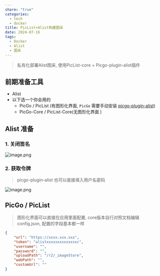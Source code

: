 ```yaml
---
share: "true"
categories:
  - tech
  - docker
title: PicList+Alist构建图床
date: 2024-07-16
tags:
  - Docker
  - Alist
  - 图床
---
```

> 私有化部署Alist图床, 使用PicList-core + Picgo-plugin-alist插件


## 前期准备工具

- Alist
- 以下选一个你会用的
	- PicGo / PicList (有图形化界面, `PicGo` 需要手动安装 [picgo-plugin-alist](https://github.com/jinzhi0123/picgo-plugin-alist))
	- PicGo-Core / PicList-Core(无图形化界面 )

<!-- more -->

## Alist 准备

### 1. 关闭签名

![image.png](https://alist.kong.vision/d/r2/_imageStore/2024/07/1720240717232721.png)


### 2. 获取令牌

> picgo-plugin-alist 也可以直接填入用户名密码

![image.png](https://alist.kong.vision/d/r2/_imageStore/2024/07/1720240717232750.png)


## PicGo / PicList

> 图形化界面可以直接在应用里面配置, core版本自行对照文档编辑config.json, 配置的字段基本都一样

```json
{
	"url": "https://xxxx.xxx.xxx",
	"token": "alistxxxxxxxxxxxxxxc",
	"username": "",
	"password": "",
	"uploadPath": "/r2/_imageStore",
	"webPath": "",
	"customUrl": ""
}
```










